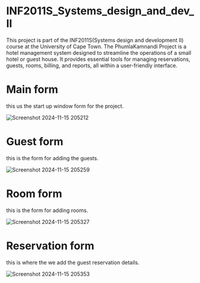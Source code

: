 # INF2011S_Systems_design_and_dev_II
This project is part of the INF2011S(Systems design and development II) course at the University of Cape Town. The PhumlaKamnandi Project is a hotel management system designed to streamline the operations of a small hotel or guest house. It provides essential tools for managing reservations, guests, rooms, billing, and reports, all within a user-friendly interface.

# Main form
this us the start up window form for the project.

![Screenshot 2024-11-15 205212](https://github.com/user-attachments/assets/fee3c958-fb56-4f2a-b019-c7aa8c644ab8)

# Guest form
this is the form for adding the guests.

![Screenshot 2024-11-15 205259](https://github.com/user-attachments/assets/632f8c8e-824f-4b08-87bb-41992dd801fa)


# Room form
this is the form for adding rooms.

![Screenshot 2024-11-15 205327](https://github.com/user-attachments/assets/478d9038-0625-4a73-b4bd-673cb992a523)


# Reservation form
this is where the we add the guest reservation details.

![Screenshot 2024-11-15 205353](https://github.com/user-attachments/assets/ab3e5342-003d-4a16-8467-d86dddbf2b07)

